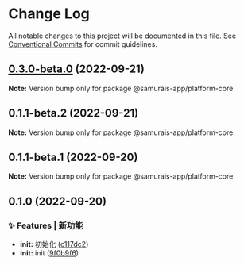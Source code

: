 # Change Log

All notable changes to this project will be documented in this file.
See [Conventional Commits](https://conventionalcommits.org) for commit guidelines.

## [0.3.0-beta.0](https://github.com/samurais-app/samurais-app/compare/v0.2.0-beta.0...v0.3.0-beta.0) (2022-09-21)

**Note:** Version bump only for package @samurais-app/platform-core






## 0.1.1-beta.2 (2022-09-21)

**Note:** Version bump only for package @samurais-app/platform-core





## 0.1.1-beta.1 (2022-09-20)

**Note:** Version bump only for package @samurais-app/platform-core





## 0.1.0 (2022-09-20)


### ✨ Features | 新功能

* **init:** 初始化 ([c117dc2](https://github.com/samurais-app/samurais-app/commit/c117dc2300dfd414443d0375f66be434662f6ad4))
* **init:** init ([9f0b9f6](https://github.com/samurais-app/samurais-app/commit/9f0b9f6ba1075fe9ea390864511d155dc63378fa))
